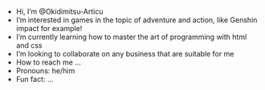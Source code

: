 -  Hi, I’m @Okidimitsu-Articu
-  I’m interested in games in the topic of adventure and action, like Genshin impact for example!
-  I’m currently learning how to master the art of programming with html and css
-  I’m looking to collaborate on any business that are suitable for me
-  How to reach me ...
-  Pronouns: he/him
-  Fun fact: ...

<!---
Okidimitsu-Articu/Okidimitsu-Articu is a ✨ special ✨ repository because its `README.md` (this file) appears on your GitHub profile.
You can click the Preview link to take a look at your changes.
--->
